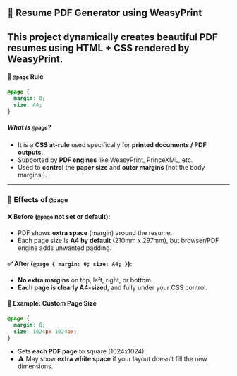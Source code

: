 
## 🧾 Resume PDF Generator using WeasyPrint

This project dynamically creates beautiful PDF resumes using **HTML + CSS** rendered by **WeasyPrint**.
---
#### 🔹 `@page` Rule

```css
@page {
  margin: 0;
  size: A4;
}
```

##### What is `@page`?

* It is a **CSS at-rule** used specifically for **printed documents / PDF outputs**.
* Supported by **PDF engines** like WeasyPrint, PrinceXML, etc.
* Used to **control** the **paper size** and **outer margins** (not the body margins!).

---

### 📏 Effects of `@page`

#### ❌ Before (`@page` not set or default):

* PDF shows **extra space** (margin) around the resume.
* Each page size is **A4 by default** (210mm x 297mm), but browser/PDF engine adds unwanted padding.

#### ✅ After (`@page { margin: 0; size: A4; }`):

* **No extra margins** on top, left, right, or bottom.
* **Each page is clearly A4-sized**, and fully under your CSS control.

#### 🧪 Example: Custom Page Size

```css
@page {
  margin: 0;
  size: 1024px 1024px;
}
```

* Sets **each PDF page** to square (1024x1024).
* ⚠️ May show **extra white space** if your layout doesn’t fill the new dimensions.

